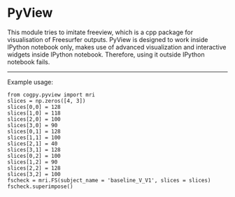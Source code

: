 PyView
======

This module tries to imitate freeview, which is a 
cpp package for visualisation of Freesurfer outputs.
PyView is designed to work inside IPython notebook only, 
makes use of advanced visualization and interactive widgets
inside IPython notebook. Therefore, using it outside IPython
notebook fails.

---

Example usage:

```
from cogpy.pyview import mri
slices = np.zeros([4, 3])
slices[0,0] = 128
slices[1,0] = 118
slices[2,0] = 100
slices[3,0] = 90
slices[0,1] = 128
slices[1,1] = 100
slices[2,1] = 40
slices[3,1] = 128
slices[0,2] = 100
slices[1,2] = 90
slices[2,2] = 128
slices[3,2] = 100
fscheck = mri.FS(subject_name = 'baseline_V_V1', slices = slices)
fscheck.superimpose()
```
